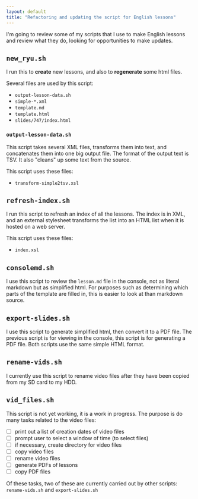 ```yaml
---
layout: default
title: "Refactoring and updating the script for English lessons"
---
```


I'm going to review some of my scripts that I use to make English lessons and review what they do, looking for opportunities to make updates.

## `new_ryu.sh`

I run this to **create** new lessons, and also to **regenerate** some html files.

Several files are used by this script:
* `output-lesson-data.sh`
* `simple-*.xml`
* `template.md`
* `template.html`
* `slides/747/index.html`

### `output-lesson-data.sh`

This script takes several XML files, transforms them into text, and concatenates them into one big output file.  The format of the output text is TSV.
It also "cleans" up some text from the source.

This script uses these files:
* `transform-simple2tsv.xsl`

## `refresh-index.sh`

I run this script to refresh an index of all the lessons.
The index is in XML, and an external stylesheet transforms the list into an HTML list when it is hosted on a web server.

This script uses these files:
* `index.xsl`

## `consolemd.sh`

I use this script to review the `lesson.md` file in the console, not as literal markdown but as simplified html.
For purposes such as determining which parts of the template are filled in, this is easier to look at than markdown source.

## `export-slides.sh`

I use this script to generate simplified html, then convert it to a PDF file.   The previous script is for viewing in the console, this script is for generating a PDF file.   Both scripts use the same simple HTML format.

## `rename-vids.sh`

I currently use this script to rename video files after they have been copied from my SD card to my HDD.

## `vid_files.sh`

This script is not yet working, it is a work in progress.
The purpose is do many tasks related to the video files:

* [ ] print out a list of creation dates of video files
* [ ] prompt user to select a window of time (to select files)
* [ ] if necessary, create directory for video files
* [ ] copy video files
* [ ] rename video files
* [ ] generate PDFs of lessons
* [ ] copy PDF files

Of these tasks, two of these are currently carried out by other scripts:  `rename-vids.sh` and `export-slides.sh`
